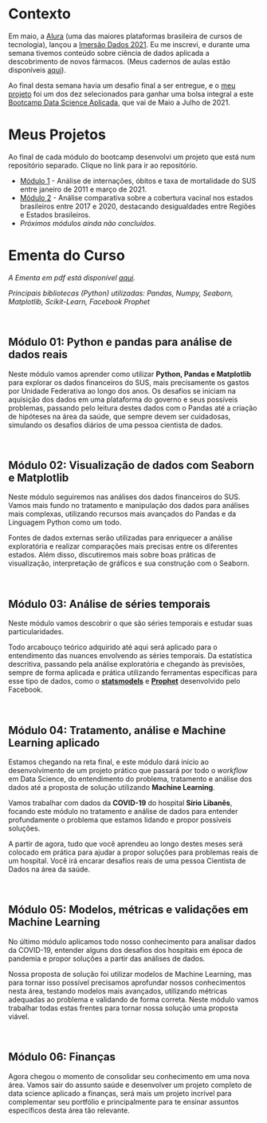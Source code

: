 # Contexto

Em maio, a [Alura](https://www.alura.com.br/) (uma das maiores plataformas brasileira de cursos de tecnologia), lançou a [Imersão Dados 2021](https://www.alura.com.br/imersao-dados/). Eu me inscrevi, e durante uma semana tivemos conteúdo sobre ciência de dados aplicada a descobrimento de novos fármacos. (Meus cadernos de aulas estão disponíveis [aqui](https://github.com/mumaral/imersao-dados-alura)).

Ao final desta semana havia um desafio final a ser entregue, e o [meu projeto](https://github.com/mumaral/desafio-final-imersao-dados-alura) foi um dos dez selecionados para ganhar uma bolsa integral a este [Bootcamp Data Science Aplicada](https://www.alura.com.br/bootcamp/data-science-aplicada/matriculas-abertas), que vai de Maio a Julho de 2021.

# Meus Projetos 

Ao final de cada módulo do bootcamp desenvolvi um projeto que está num repositório separado. Clique no link para ir ao repositório.

- [Módulo 1](https://github.com/mumaral/internacoes-obitos-sus) - Análise de internações, óbitos e taxa de mortalidade do SUS entre janeiro de 2011 e março de 2021.
- [Módulo 2](https://github.com/mumaral/cobertura-vacinal-estados-brasil) - Análise comparativa sobre a cobertura vacinal nos estados brasileiros entre 2017 e 2020, destacando desigualdades entre Regiões e Estados brasileiros.
- *Próximos módulos ainda não concluídos.*

# Ementa do Curso

*A Ementa em pdf está disponível [aqui](https://drive.google.com/file/d/1RAIzpiRlYTUhaN-onWViyH6GMfC_Vfh8/view).*

*Principais bibliotecas (Python) utilizadas: Pandas, Numpy, Seaborn, Matplotlib, Scikit-Learn, Facebook Prophet*

&nbsp;

## Módulo 01: Python e pandas para análise de dados reais

Neste módulo vamos aprender como utilizar **Python, Pandas e Matplotlib** para explorar os dados financeiros do SUS, mais precisamente os gastos  por Unidade Federativa ao longo dos anos. Os desafios se iniciam na  aquisição dos dados em uma plataforma do governo e seus possíveis  problemas, passando pelo leitura destes dados com o Pandas até a criação de hipóteses na área da saúde,  que sempre devem ser cuidadosas,  simulando os desafios diários de uma pessoa cientista de dados.

&nbsp;

## Módulo 02: Visualização de dados com Seaborn e Matplotlib

Neste módulo seguiremos nas  análises dos dados financeiros do SUS. Vamos mais fundo no tratamento e  manipulação dos dados para análises mais complexas, utilizando recursos  mais avançados do Pandas e da Linguagem Python como um todo.

Fontes de dados externas serão utilizadas para enriquecer a análise  exploratória e realizar comparações mais precisas entre os diferentes  estados. Além disso, discutiremos mais sobre boas práticas de  visualização, interpretação de gráficos e sua construção com o Seaborn.

&nbsp;

## Módulo 03: Análise de séries temporais

Neste módulo vamos descobrir o que são séries temporais e estudar suas particularidades. 

Todo arcabouço teórico adquirido até aqui será aplicado para o  entendimento das nuances envolvendo as séries temporais. Da estatística  descritiva, passando pela análise exploratória e chegando às previsões,  sempre de forma aplicada e prática utilizando ferramentas específicas  para esse tipo de dados, como o [**statsmodels**](https://www.statsmodels.org/stable/index.html) e [**Prophet**](https://facebook.github.io/prophet/) desenvolvido pelo Facebook.

&nbsp;

## Módulo 04: Tratamento, análise e Machine Learning aplicado

Estamos chegando na reta final, e este módulo dará início ao desenvolvimento de um projeto prático que passará por todo o *workflow* em Data Science, do entendimento do problema, tratamento e análise dos dados até a proposta de solução utilizando **Machine Learning**.

Vamos trabalhar com dados da **COVID-19** do hospital **Sírio Libanês**, focando este módulo no tratamento e análise de dados para entender  profundamente o problema que estamos lidando e propor possíveis  soluções.

A partir de agora, tudo que você aprendeu ao longo destes meses será  colocado em prática para ajudar a propor soluções para problemas reais  de um hospital. Você irá encarar desafios reais de uma pessoa Cientista  de Dados na área da saúde.

&nbsp;

## Módulo 05: Modelos, métricas e validações em Machine Learning

No último módulo aplicamos  todo nosso conhecimento para analisar dados da COVID-19, entender alguns dos desafios dos hospitais em época de pandemia e propor soluções a  partir das análises de dados. 

Nossa proposta de solução foi utilizar modelos de Machine Learning,  mas para tornar isso possível precisamos aprofundar nossos conhecimentos nesta área, testando modelos mais avançados, utilizando métricas  adequadas ao problema e validando de forma correta. Neste módulo vamos  trabalhar todas estas frentes para tornar nossa solução uma proposta  viável. 

&nbsp;

## Módulo 06: Finanças

Agora chegou o momento de  consolidar seu conhecimento em uma nova área. Vamos sair do assunto  saúde e  desenvolver um projeto completo de data science aplicado a  finanças, será mais um projeto incrível para complementar seu portfólio e principalmente para te ensinar assuntos específicos desta área tão  relevante.